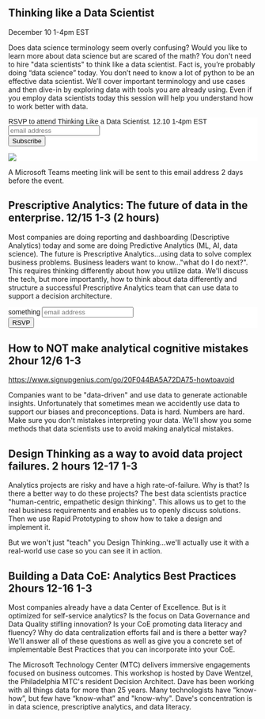 ## Thinking like a Data Scientist 

December 10 1-4pm EST

Does data science terminology seem overly confusing? Would you like to learn more about data science but are scared of the math? You don't need to hire "data scientists" to think like a data scientist.  Fact is, you’re probably doing “data science” today. You don’t need to know a lot of python to be an effective data scientist. We’ll cover important terminology and use cases and then dive-in by exploring data with tools you are already using. Even if you employ data scientists today this session will help you understand how to work better with data.  

<!-- Begin Mailchimp Signup Form -->
<link href="//cdn-images.mailchimp.com/embedcode/slim-10_7_dtp.css" rel="stylesheet" type="text/css">
<style type="text/css">
	#mc_embed_signup{background:#fff; clear:left; font:14px Helvetica,Arial,sans-serif; }
	/* Add your own Mailchimp form style overrides in your site stylesheet or in this style block.
	   We recommend moving this block and the preceding CSS link to the HEAD of your HTML file. */
</style>
<div id="mc_embed_signup">
<form action="https://davewentzel.us20.list-manage.com/subscribe/post?u=342a8debdff4ff5e8fd8bed58&amp;id=463a843152" method="post" id="mc-embedded-subscribe-form" name="mc-embedded-subscribe-form" class="validate" target="_blank" novalidate>
    <div id="mc_embed_signup_scroll">
	<label for="mce-EMAIL">RSVP to attend Thinking Like a Data Scientist. 12.10 1-4pm EST</label>
	<input type="email" value="" name="EMAIL" class="email" id="mce-EMAIL" placeholder="email address" required>
    <!-- real people should not fill this in and expect good things - do not remove this or risk form bot signups-->
    <div style="position: absolute; left: -5000px;" aria-hidden="true"><input type="text" name="b_342a8debdff4ff5e8fd8bed58_463a843152" tabindex="-1" value=""></div>
        <div class="optionalParent">
            <div class="clear foot">
                <input type="submit" value="Subscribe" name="subscribe" id="mc-embedded-subscribe" class="button">
                <p class="brandingLogo"><a href="http://eepurl.com/hNz0Fv" title="Mailchimp - email marketing made easy and fun"><img src="https://eep.io/mc-cdn-images/template_images/branding_logo_text_dark_dtp.svg"></a></p>
            </div>
        </div>
    </div>
</form>
</div>

<!--End mc_embed_signup-->
A Microsoft Teams meeting link will be sent to this email address 2 days before the event.  
## Prescriptive Analytics:  The future of data in the enterprise.   12/15 1-3 (2 hours)

Most companies are doing reporting and dashboarding (Descriptive Analytics) today and some are doing Predictive Analytics (ML, AI, data science).  The future is Prescriptive Analytics...using data to solve complex business problems.  Business leaders want to know..."what do I do next?".  This requires thinking differently about how you utilize data.  We'll discuss the tech, but more importantly, how to think about data differently and structure a successful Prescriptive Analytics team that can use data to support a decision architecture.  

<!-- Begin Mailchimp Signup Form -->
<link href="//cdn-images.mailchimp.com/embedcode/slim-10_7_dtp.css" rel="stylesheet" type="text/css">
<style type="text/css">
	#mc_embed_signup{background:#fff; clear:left; font:14px Helvetica,Arial,sans-serif; }
	/* Add your own Mailchimp form style overrides in your site stylesheet or in this style block.
	   We recommend moving this block and the preceding CSS link to the HEAD of your HTML file. */
</style>
<div id="mc_embed_signup">
<form action="https://davewentzel.us20.list-manage.com/subscribe/post?u=342a8debdff4ff5e8fd8bed58&amp;id=463a843152" method="post" id="mc-embedded-subscribe-form" name="mc-embedded-subscribe-form" class="validate" target="_blank" novalidate>
    <div id="mc_embed_signup_scroll">
	<label for="mce-EMAIL">something</label>
	<input type="email" value="" name="EMAIL" class="email" id="mce-EMAIL" placeholder="email address" required>
    <!-- real people should not fill this in and expect good things - do not remove this or risk form bot signups-->
    <div style="position: absolute; left: -5000px;" aria-hidden="true"><input type="text" name="b_342a8debdff4ff5e8fd8bed58_463a843152" tabindex="-1" value=""></div>
        <div class="optionalParent">
            <div class="clear foot">
                <input type="submit" value="RSVP" name="subscribe" id="mc-embedded-subscribe" class="button">
                <p class="brandingLogo"></p>
            </div>
        </div>
    </div>
</form>
</div>

<!--End mc_embed_signup-->

## How to NOT make analytical cognitive mistakes 2hour 12/6 1-3

https://www.signupgenius.com/go/20F044BA5A72DA75-howtoavoid

Companies want to be "data-driven" and use data to generate actionable insights.  Unfortunately that sometimes mean we accidently use data to support our biases and preconceptions.  Data is hard.  Numbers are hard.  Make sure you don't mistakes interpreting your data.  We'll show you some methods that data scientists use to avoid making analytical mistakes. 


## Design Thinking as a way to avoid data project failures. 2 hours 12-17 1-3

Analytics projects are risky and have a high rate-of-failure.  Why is that?  Is there a better way to do these projects?  The best data scientists practice "human-centric, empathetic design thinking".  This allows us to get to the real business requirements and enables us to openly discuss solutions.  Then we use Rapid Prototyping to show how to take a design and implement it.  

But we won't just "teach" you Design Thinking...we'll actually use it with a real-world use case so you can see it in action.


## Building a Data CoE: Analytics Best Practices 2hours 12-16 1-3

Most companies already have a data Center of Excellence.  But is it optimized for self-service analytics?  Is the focus on Data Governance and Data Quality stifling innovation?  Is your CoE promoting data literacy and fluency?  Why do data centralization efforts fail and is there a better way?  We'll answer all of these questions as well as give you a concrete set of implementable Best Practices that you can incorporate into your CoE.  


The Microsoft Technology Center (MTC) delivers immersive engagements focused on business outcomes.  This workshop is hosted by Dave Wentzel, the Philadelphia MTC's resident Decision Architect.  Dave has been working with all things data for more than 25 years.  Many technologists have “know-how”, but few have “know-what” and "know-why". Dave's concentration is in data science, prescriptive analytics, and data literacy. 